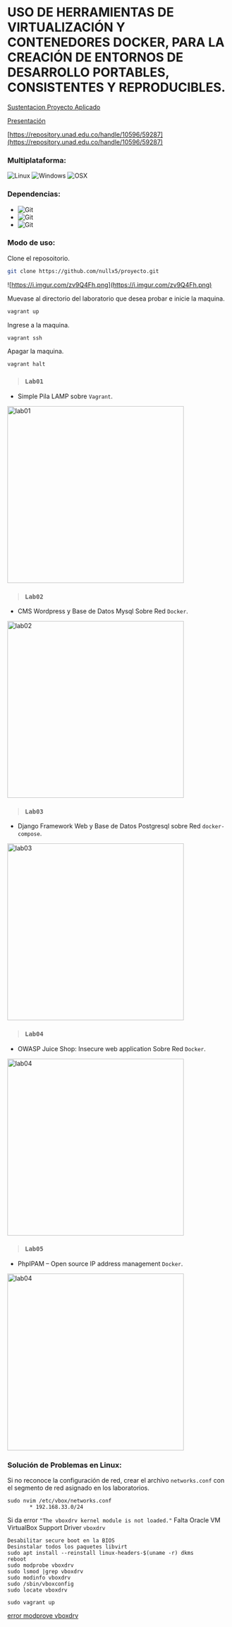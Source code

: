 # USO DE HERRAMIENTAS DE VIRTUALIZACIÓN Y CONTENEDORES DOCKER, PARA LA CREACIÓN DE ENTORNOS DE DESARROLLO PORTABLES, CONSISTENTES Y REPRODUCIBLES.
[Sustentacion Proyecto Aplicado](https://www.youtube.com/watch?v=SSEYC4Vh-mA)

[Presentación](https://drive.google.com/file/d/10eiwWyhOTNXFOU4qXh9CvCAx2_DSC_au/view)

[https://repository.unad.edu.co/handle/10596/59287](https://repository.unad.edu.co/handle/10596/59287)

### Multiplataforma: 
![Linux](https://img.shields.io/badge/-Linux-red?logo=linux) ![Windows](https://img.shields.io/badge/-Windows-blue?logo=windows) ![OSX](https://img.shields.io/badge/-OSX-black?logo=apple)

### Dependencias:
- ![Git](https://img.shields.io/badge/Git-latest-green?logo=git)
- ![Git](https://img.shields.io/badge/Virtualbox-v6.1.26-green?logo=virtualbox)
- ![Git](https://img.shields.io/badge/Vagrant-v2.2.19-green?logo=vagrant)


### Modo de uso:
Clone el reposoitorio.

```bash
git clone https://github.com/nullx5/proyecto.git
```

![https://i.imgur.com/zv9Q4Fh.png](https://i.imgur.com/zv9Q4Fh.png)

Muevase al directorio del laboratorio que desea probar e inicie la maquina.

```bash
vagrant up
```
Ingrese a la maquina.

```bash
vagrant ssh
```

Apagar la maquina.

```bash
vagrant halt
```

> ### `Lab01`
- Simple Pila LAMP sobre `Vagrant`.
<img src="https://i.imgur.com/1y6zDiz.png" alt="lab01" style="width:400px;"/>

> ### `Lab02`
- CMS Wordpress y Base de Datos Mysql Sobre Red `Docker`.
<img src="https://i.imgur.com/6Mxuzhy.png" alt="lab02" style="width:400px;"/>

> ### `Lab03`
- Django Framework Web y Base de Datos Postgresql sobre Red `docker-compose`.
<img src="https://i.imgur.com/gSt3BbW.png" alt="lab03" style="width:400px;"/>

> ### `Lab04`
- OWASP Juice Shop: Insecure web application Sobre Red `Docker`.
<img src="https://i.imgur.com/bXy9d5j.png" alt="lab04" style="width:400px;"/>

> ### `Lab05`
- PhpIPAM – Open source IP address management `Docker`.
<img src="https://i.imgur.com/os28UjY.png" alt="lab04" style="width:400px;"/>

### Solución de Problemas en Linux:

Si no reconoce la configuración de red, crear el archivo `networks.conf` con el segmento de red asignado en los laboratorios.

```
sudo nvim /etc/vbox/networks.conf
       * 192.168.33.0/24
```

Si da error `"The vboxdrv kernel module is not loaded."`
Falta Oracle VM VirtualBox Support Driver `vboxdrv`
```
Desabilitar secure boot en la BIOS
Desinstalar todos los paquetes libvirt
sudo apt install --reinstall linux-headers-$(uname -r) dkms
reboot
sudo modprobe vboxdrv
sudo lsmod |grep vboxdrv
sudo modinfo vboxdrv
sudo /sbin/vboxconfig
sudo locate vboxdrv

sudo vagrant up
```

[error modprove vboxdrv](https://www.youtube.com/watch?v=kqS8ss-OQzI)

